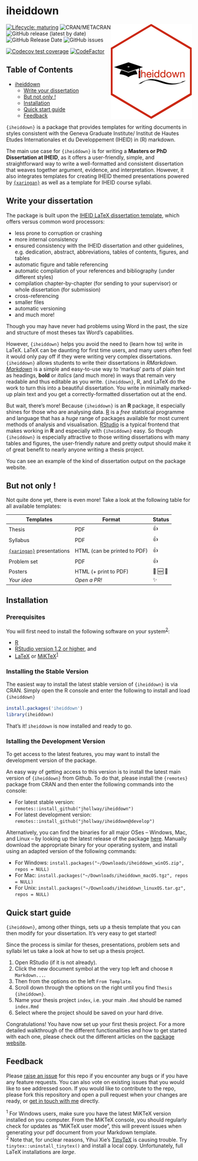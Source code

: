 
# iheiddown

<img src="man/figures/iheiddown.png" align="right" width="220"/>

<!-- badges: start -->

[![Lifecycle:
maturing](https://img.shields.io/badge/lifecycle-maturing-blue.svg)](https://lifecycle.r-lib.org/articles/stages.html#maturing)
![CRAN/METACRAN](https://img.shields.io/cran/v/iheiddown) ![GitHub
release (latest by
date)](https://img.shields.io/github/v/release/jhollway/iheiddown)
![GitHub Release
Date](https://img.shields.io/github/release-date/jhollway/iheiddown)
![GitHub
issues](https://img.shields.io/github/issues-raw/jhollway/iheiddown)
<!-- [![HitCount](http://hits.dwyl.com/jhollway/iheiddown.svg)](http://hits.dwyl.com/jhollway/iheiddown) -->
[![Codecov test
coverage](https://codecov.io/gh/jhollway/iheiddown/branch/main/graph/badge.svg)](https://app.codecov.io/gh/jhollway/iheiddown?branch=main)
[![CodeFactor](https://www.codefactor.io/repository/github/jhollway/iheiddown/badge/main)](https://www.codefactor.io/repository/github/jhollway/iheiddown/overview/main)
<!-- ![GitHub All Releases](https://img.shields.io/github/downloads/jhollway/iheiddown/total) -->
<!-- badges: end -->

## Table of Contents

-   [iheiddown](#iheiddown)
    -   [Write your dissertation](#write-your-dissertation)
    -   [But not only !](#but-not-only-!)
    -   [Installation](#installation)
    -   [Quick start guide](#quick-start-guide)
    -   [Feedback](#feedback)

`{iheiddown}` is a package that provides templates for writing documents
in styles consistent with the Geneva Graduate Institute/ Institut de
Hautes Etudes Internationales et du Developpement (IHEID) in (R)
markdown.

The main use case for `{iheiddown}` is for writing a **Masters or PhD
Dissertation at IHEID**, as it offers a user-friendly, simple, and
straightforward way to write a well-formatted and consistent
dissertation that weaves together argument, evidence, and
interpretation. However, it also integrates templates for creating IHEID
themed presentations powered by
[`{xaringan}`](https://github.com/yihui/xaringan) as well as a template
for IHEID course syllabi.

## Write your dissertation

The package is built upon the [IHEID LaTeX dissertation
template](https://github.com/jhollway/iheidmytex), which offers versus
common word processors:

-   less prone to corruption or crashing
-   more internal consistency
-   ensured consistency with the IHEID dissertation and other
    guidelines, e.g. dedication, abstract, abbreviations, tables of
    contents, figures, and tables
-   automatic figure and table referencing
-   automatic compilation of your references and bibliography (under
    different styles)
-   compilation chapter-by-chapter (for sending to your supervisor) or
    whole dissertation (for submission)
-   cross-referencing
-   smaller files
-   automatic versioning
-   and much more!

Though you may have never had problems using Word in the past, the size
and structure of most theses tax Word’s capabilities.

However, `{iheiddown}` helps you avoid the need to (learn how to) write
in LaTeX. LaTeX can be daunting for first time users, and many users
often feel it would only pay off if they were writing very complex
dissertations. `{iheiddown}` allows students to write their
dissertations in *RMarkdown*.
[*Markdown*](https://www.markdownguide.org) is a simple and easy-to-use
way to ‘markup’ parts of plain text as headings, **bold** or *italics*
(and much more) in ways that remain very readable and thus editable as
you write. `{iheiddown}`, R, and LaTeX do the work to turn this into a
beautiful dissertation. You write in minimally marked-up plain text and
you get a correctly-formatted dissertation out at the end.

But wait, there’s more! Because `{iheiddown}` is an **R** package, it
especially shines for those who are analysing data.
[R](https://www.r-project.org) is a *free* statistical programme and
language that has a *huge* range of packages available for most current
methods of analysis and visualisation.
[RStudio](https://www.rstudio.com) is a typical frontend that makes
working in **R** and especially with `{iheiddown}` easy. So though
`{iheiddown}` is especially attractive to those writing dissertations
with many tables and figures, the user-friendly nature and pretty output
should make it of great benefit to nearly anyone writing a thesis
project.

You can see an example of the kind of dissertation output on the package
website.

## But not only !

Not quite done yet, there is even more! Take a look at the following
table for all available templates:

| Templates                                                       | Format                       | Status                |
|-----------------------------------------------------------------|------------------------------|-----------------------|
| Thesis                                                          | PDF                          | :thumbsup:            |
| Syllabus                                                        | PDF                          | :thumbsup:            |
| [`{xaringan}`](https://github.com/yihui/xaringan) presentations | HTML (can be printed to PDF) | :thumbsup:            |
| Problem set                                                     | PDF                          | :thumbsup:            |
| Posters                                                         | HTML (+ print to PDF)        | :star2: :new: :star2: |
| *Your idea*                                                     | *Open a PR!*                 | :sparkles:            |

## Installation

### Prerequisites

You will first need to install the following software on your
system<sup>[2](#myfootnote2)</sup>:

-   [R](https://cran.r-project.org)
-   [RStudio version 1.2 or
    higher](https://www.rstudio.com/products/rstudio/download/#download),
    and
-   [LaTeX](https://www.latex-project.org/get/) or
    [MiKTeX](https://miktex.org/howto/install-miktex/)<sup>[1](#myfootnote1)</sup>

### Installing the Stable Version

The easiest way to install the latest stable version of `{iheiddown}` is
via CRAN. Simply open the R console and enter the following to install
and load `{iheiddown}`

``` r
install.packages('iheiddown')
library(iheiddown)
```

That’s it! `iheiddown` is now installed and ready to go.

### Istalling the Development Version

To get access to the latest features, you may want to install the
development version of the package.

An easy way of getting access to this version is to install the latest
main version of `{iheiddown}` from Github. To do that, please install
the `{remotes}` package from CRAN and then enter the following commands
into the console:

-   For latest stable version:
    `remotes::install_github("jhollway/iheiddown")`
-   For latest development version:
    `remotes::install_github("jhollway/iheiddown@develop")`

Alternatively, you can find the binaries for all major OSes – Windows,
Mac, and Linux – by looking up the latest release of the package
[here](https://github.com/jhollway/iheiddown/releases/latest). Manually
download the appropriate binary for your operating system, and install
using an adapted version of the following commands:

-   For Windows:
    `install.packages("~/Downloads/iheiddown_winOS.zip", repos = NULL)`
-   For Mac:
    `install.packages("~/Downloads/iheiddown_macOS.tgz", repos = NULL)`
-   For Unix:
    `install.packages("~/Downloads/iheiddown_linuxOS.tar.gz", repos = NULL)`

## Quick start guide

`{iheiddown}`, among other things, sets up a thesis template that you
can then modify for your dissertation. It’s very easy to get started!

Since the process is similar for theses, presentations, problem sets and
syllabi let us take a look at how to set up a thesis project.

1.  Open RStudio (if it is not already).
2.  Click the new document symbol at the very top left and choose
    `R Markdown...`.
3.  Then from the options on the left `From Template`.
4.  Scroll down through the options on the right until you find
    `Thesis   {iheiddown}`.
5.  Name your thesis project `index`, i.e. your main `.Rmd` should be
    named `index.Rmd`
6.  Select where the project should be saved on your hard drive.

Congratulations! You have now set up your first thesis project. For a
more detailed walkthrough of the different functionalities and how to
get started with each one, please check out the different articles on
the [package website](https://jhollway.github.io/iheiddown/).

## Feedback

Please [raise an issue](https://github.com/jhollway/iheiddown/issues)
for this repo if you encounter any bugs or if you have any feature
requests. You can also vote on existing issues that you would like to
see addressed soon. If you would like to contribute to the repo, please
fork this repository and open a pull request when your changes are
ready, or [get in touch with me](https://jameshollway.com) directly.

<sup><a name="myfootnote1">1</a></sup> For Windows users, make sure you
have the latest MiKTeX version installed on you computer. From the
MiKTeX console, you should regularly check for updates as “MiKTeX user
mode”, this will prevent issues when generating your pdf document from
your Markdown template.  
<sup><a name="myfootnote2">2</a></sup> Note that, for unclear reasons,
Yihui Xie’s [TinyTeX](https://yihui.org/tinytex/) is causing trouble.
Try `tinytex::uninstall_tinytex()` and install a local copy.
Unfortunately, full LaTeX installations are *large*.
